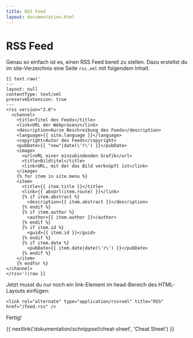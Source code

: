 ```yaml
---
title: RSS Feed
layout: documentation.html
---
```


# RSS Feed

Genau so einfach ist es, einen RSS Feed bereit zu stellen. Dazu erstellst du im
site-Verzeichnis eine Seite `rss.xml` mit folgendem Inhalt.

    {{ text.raw('
    ---
    layout: null
    contentType: text/xml
    preserveExtension: true
    ---
    <rss version="2.0">
      <channel>
        <title>Titel des Feeds</title>
        <link>URL der Webpräsenz</link>
        <description>Kurze Beschreibung des Feeds</description>
        <language>{{ site.language }}</language>
        <copyright>Autor des Feeds</copyright>
        <pubDate>{{ "now"|date(\'r\') }}</pubDate>
        <image>
          <url>URL einer einzubindenden Grafik</url>
          <title>Bildtitel</title>
          <link>URL, mit der das Bild verknüpft ist</link>
        </image>
        {% for item in site.menu %}
        <item>
          <title>{{ item.title }}</title>
          <link>{{ absUrl(item.route) }}</link>
          {% if item.abstract %}
            <description>{{ item.abstract }}</description>
          {% endif %}
          {% if item.author %}
            <author>{{ item.author }}</author>
          {% endif %}
          {% if item.id %}
            <guid>{{ item.id }}</guid>
          {% endif %}
          {% if item.date %}
            <pubDate>{{ item.date|date(\'r\') }}</pubDate>
          {% endif %}
        </item>
        {% endfor %}
    </channel>
    </rss>')|raw }}

Jetzt musst du nur noch ein link-Element im head-Bereich des HTML-Layouts
einfügen:

    <link rel="alternate" type="application/rss+xml" title="RSS" href="/feed.rss" />

Fertig!


{{ nextlink('dokumentation/schnippsel/cheat-sheet', 'Cheat Sheet') }}
